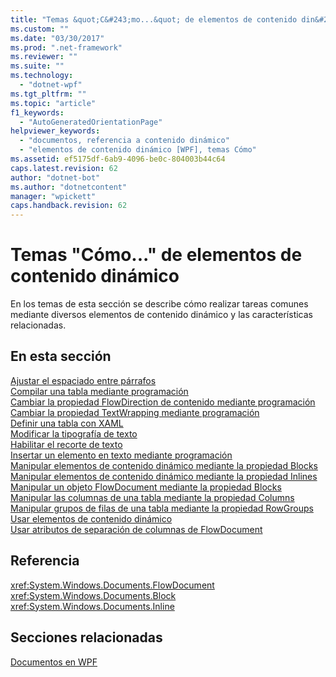 ```yaml
---
title: "Temas &quot;C&#243;mo...&quot; de elementos de contenido din&#225;mico | Microsoft Docs"
ms.custom: ""
ms.date: "03/30/2017"
ms.prod: ".net-framework"
ms.reviewer: ""
ms.suite: ""
ms.technology: 
  - "dotnet-wpf"
ms.tgt_pltfrm: ""
ms.topic: "article"
f1_keywords: 
  - "AutoGeneratedOrientationPage"
helpviewer_keywords: 
  - "documentos, referencia a contenido dinámico"
  - "elementos de contenido dinámico [WPF], temas Cómo"
ms.assetid: ef5175df-6ab9-4096-be0c-804003b44c64
caps.latest.revision: 62
author: "dotnet-bot"
ms.author: "dotnetcontent"
manager: "wpickett"
caps.handback.revision: 62
---
```

# Temas &quot;C&#243;mo...&quot; de elementos de contenido din&#225;mico
En los temas de esta sección se describe cómo realizar tareas comunes mediante diversos elementos de contenido dinámico y las características relacionadas.  
  
## En esta sección  
 [Ajustar el espaciado entre párrafos](../../../../docs/framework/wpf/advanced/how-to-adjust-spacing-between-paragraphs.md)  
 [Compilar una tabla mediante programación](../../../../docs/framework/wpf/advanced/how-to-build-a-table-programmatically.md)  
 [Cambiar la propiedad FlowDirection de contenido mediante programación](../../../../docs/framework/wpf/advanced/how-to-change-the-flowdirection-of-content-programmatically.md)  
 [Cambiar la propiedad TextWrapping mediante programación](../../../../docs/framework/wpf/advanced/how-to-change-the-textwrapping-property-programmatically.md)  
 [Definir una tabla con XAML](../../../../docs/framework/wpf/advanced/how-to-define-a-table-with-xaml.md)  
 [Modificar la tipografía de texto](../../../../docs/framework/wpf/advanced/how-to-alter-the-typography-of-text.md)  
 [Habilitar el recorte de texto](../../../../docs/framework/wpf/advanced/how-to-enable-text-trimming.md)  
 [Insertar un elemento en texto mediante programación](../../../../docs/framework/wpf/advanced/how-to-insert-an-element-into-text-programmatically.md)  
 [Manipular elementos de contenido dinámico mediante la propiedad Blocks](../../../../docs/framework/wpf/advanced/how-to-manipulate-flow-content-elements-through-the-blocks-property.md)  
 [Manipular elementos de contenido dinámico mediante la propiedad Inlines](../../../../docs/framework/wpf/advanced/how-to-manipulate-flow-content-elements-through-the-inlines-property.md)  
 [Manipular un objeto FlowDocument mediante la propiedad Blocks](../../../../docs/framework/wpf/advanced/how-to-manipulate-a-flowdocument-through-the-blocks-property.md)  
 [Manipular las columnas de una tabla mediante la propiedad Columns](../../../../docs/framework/wpf/advanced/how-to-manipulate-table-columns-through-the-columns-property.md)  
 [Manipular grupos de filas de una tabla mediante la propiedad RowGroups](../../../../docs/framework/wpf/advanced/how-to-manipulate-table-row-groups-through-the-rowgroups-property.md)  
 [Usar elementos de contenido dinámico](../../../../docs/framework/wpf/advanced/how-to-use-flow-content-elements.md)  
 [Usar atributos de separación de columnas de FlowDocument](../../../../docs/framework/wpf/advanced/how-to-use-flowdocument-column-separating-attributes.md)  
  
## Referencia  
 <xref:System.Windows.Documents.FlowDocument>  
 <xref:System.Windows.Documents.Block>  
 <xref:System.Windows.Documents.Inline>  
  
## Secciones relacionadas  
 [Documentos en WPF](../../../../docs/framework/wpf/advanced/documents-in-wpf.md)